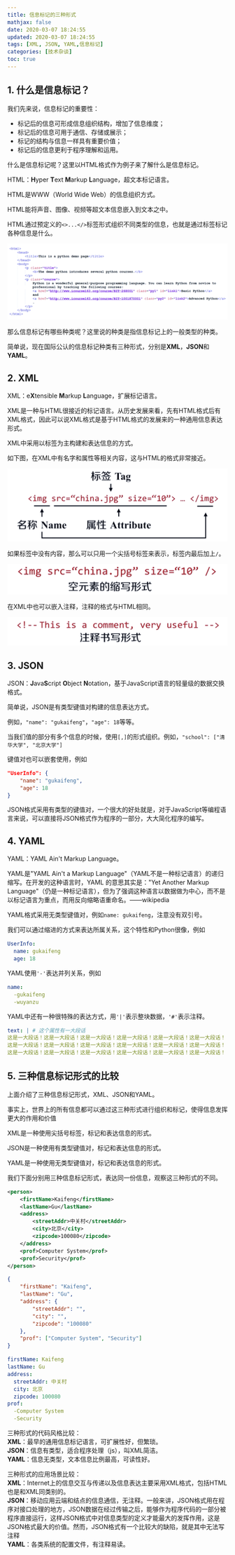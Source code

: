 ```yaml
---
title: 信息标记的三种形式
mathjax: false
date: 2020-03-07 18:24:55
updated: 2020-03-07 18:24:55
tags: [XML, JSON, YAML,信息标记]
categories: [技术杂谈]
toc: true
---
```


## 1. 什么是信息标记？

我们先来说，信息标记的重要性：

* 标记后的信息可形成信息组织结构，增加了信息维度；
* 标记后的信息可用于通信、存储或展示；
* 标记的结构与信息一样具有重要价值；
* 标记后的信息更利于程序理解和运用。

什么是信息标记呢？这里以HTML格式作为例子来了解什么是信息标记。

HTML：**H**yper **T**ext **M**arkup **L**anguage，超文本标记语言。

HTML是WWW（World Wide Web）的信息组织方式。

HTML能将声音、图像、视频等超文本信息嵌入到文本之中。

HTML通过预定义的`<>...</>`标签形式组织不同类型的信息，也就是通过标签标记各种信息是什么。

![](https://raw.githubusercontent.com/gukaifeng/PicGo/master/img/%E4%BF%A1%E6%81%AF%E6%A0%87%E8%AE%B0%E7%9A%84%E4%B8%89%E7%A7%8D%E5%BD%A2%E5%BC%8F_1.png)


那么信息标记有哪些种类呢？这里说的种类是指信息标记上的一般类型的种类。

简单说，现在国际公认的信息标记种类有三种形式，分别是**XML**，**JSON**和**YAML**。



## 2. XML

XML：e**X**tensible **M**arkup **L**anguage，扩展标记语言。

XML是一种与HTML很接近的标记语言。从历史发展来看，先有HTML格式后有XML格式，因此可以说XML格式是基于HTML格式的发展来的一种通用信息表达形式。

XML中采用以标签为主构建和表达信息的方式。

如下图，在XML中有名字和属性等相关内容，这与HTML的格式非常接近。



![](https://raw.githubusercontent.com/gukaifeng/PicGo/master/img/%E4%BF%A1%E6%81%AF%E6%A0%87%E8%AE%B0%E7%9A%84%E4%B8%89%E7%A7%8D%E5%BD%A2%E5%BC%8F_2.png)

如果标签中没有内容，那么可以只用一个尖括号标签来表示，标签内最后加上`/`。

![](https://raw.githubusercontent.com/gukaifeng/PicGo/master/img/%E4%BF%A1%E6%81%AF%E6%A0%87%E8%AE%B0%E7%9A%84%E4%B8%89%E7%A7%8D%E5%BD%A2%E5%BC%8F_3.png)

在XML中也可以嵌入注释，注释的格式与HTML相同。

![](https://raw.githubusercontent.com/gukaifeng/PicGo/master/img/%E4%BF%A1%E6%81%AF%E6%A0%87%E8%AE%B0%E7%9A%84%E4%B8%89%E7%A7%8D%E5%BD%A2%E5%BC%8F_4.png)

## 3. JSON

JSON：**J**ava**S**cript **O**bject **N**otation，基于JavaScript语言的轻量级的数据交换格式。

简单说，JSON是有类型键值对构建的信息表达方式。

例如，`"name": "gukaifeng"`，`"age": 18`等等。

当我们值的部分有多个信息的时候，使用`[,]`的形式组织。例如，`"school": ["清华大学", "北京大学"]`

键值对也可以嵌套使用，例如

```json
"UserInfo": {
    "name": "gukaifeng",
    "age": 18
}
```

JSON格式采用有类型的键值对，一个很大的好处就是，对于JavaScript等编程语言来说，可以直接将JSON格式作为程序的一部分，大大简化程序的编写。

## 4. YAML

YAML：YAML Ain't Markup Language。

YAML是"YAML Ain't a Markup Language"（YAML不是一种标记语言）的递归缩写。在开发的这种语言时，YAML 的意思其实是："Yet Another Markup Language"（仍是一种标记语言），但为了强调这种语言以数据做为中心，而不是以标记语言为重点，而用反向缩略语重命名。——wikipedia

YAML格式采用无类型键值对，例如`name: gukaifeng`，注意没有双引号。

我们可以通过缩进的方式来表达所属关系，这个特性和Python很像，例如

```YAML
UserInfo:
  name: gukaifeng
  age: 18
```

YAML使用`'-'`表达并列关系，例如

```YAML
name:
  -gukaifeng
  -wuyanzu
```

YAML中还有一种很特殊的表达方式，用`'|'`表示整块数据，`'#'`表示注释。

```YAML
text: | # 这个属性有一大段话
这是一大段话！这是一大段话！这是一大段话！这是一大段话！这是一大段话！这是一大段话！
这是一大段话！这是一大段话！这是一大段话！这是一大段话！这是一大段话！这是一大段话！
这是一大段话！这是一大段话！这是一大段话！这是一大段话！这是一大段话！这是一大段话！
```



## 5. 三种信息标记形式的比较

上面介绍了三种信息标记形式，XML、JSON和YAML。

事实上，世界上的所有信息都可以通过这三种形式进行组织和标记，使得信息发挥更大的作用和价值

XML是一种使用尖括号标签，标记和表达信息的形式。

JSON是一种使用有类型键值对，标记和表达信息的形式。

YAML是一种使用无类型键值对，标记和表达信息的形式。

我们下面分别用三种信息标记形式，表达同一份信息，观察这三种形式的不同。

```xml
<person>
    <firstName>Kaifeng</firstName>
    <lastName>Gu</lastName>
    <address>
        <streetAddr>中关村</streetAddr>
        <city>北京</city>
        <zipcode>100080</zipcode>
    </address>
    <prof>Computer System</prof>
    <prof>Security</prof>
</person>
```

```json
{
    "firstName": "Kaifeng",
    "lastName": "Gu",
    "address": {
        "streetAddr": "",
        "city": "",
        "zipcode": "100080"
    },
    "prof": ["Computer System", "Security"]
}
```

```yaml
firstName: Kaifeng
lastName: Gu
address:
  streetAddr: 中关村
  city: 北京
  zipcode: 100080
prof: 
  -Computer System 
  -Security
```

三种形式的代码风格比较：<br/>**XML**：最早的通用信息标记语言，可扩展性好，但繁琐。<br/>**JSON**：信息有类型，适合程序处理（js），叫XML简洁。<br/>**YAML**：信息无类型，文本信息比例最高，可读性好。

三种形式的应用场景比较：<br/>**XML**：Internet上的信息交互与传递以及信息表达主要采用XML格式，包括HTML也是和XML同类别的。<br/>**JSON**：移动应用云端和结点的信息通信，无注释。一般来讲，JSON格式用在程序对接口处理的地方，JSON数据在经过传输之后，能够作为程序代码的一部分被程序直接运行，这样JSON格式中对信息类型的定义才能最大的发挥作用，这是JSON格式最大的价值。然而，JSON格式有一个比较大的缺陷，就是其中无法写注释<br/>**YAML**：各类系统的配置文件，有注释易读。<br/>